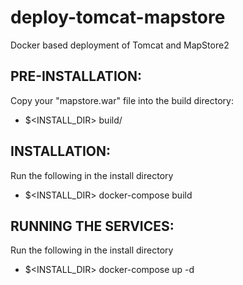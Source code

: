 # deploy-tomcat-mapstore
Docker based deployment of Tomcat and MapStore2

## PRE-INSTALLATION: ##
Copy your "mapstore.war" file into the build directory:
- $<INSTALL_DIR> build/

## INSTALLATION: ##
Run the following in the install directory
- $<INSTALL_DIR> docker-compose build

## RUNNING THE SERVICES: ##
Run the following in the install directory
- $<INSTALL_DIR> docker-compose up -d